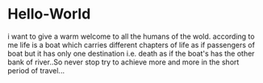 # Hello-World
i want to give a warm welcome to all the humans of the wold.
according to me life is a boat which carries different chapters of life as if passengers of boat but it has only one destination i.e. death as if the boat's has the other bank of river..So never stop try to achieve more and more in the short period of travel...
